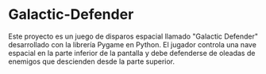 # Galactic-Defender
Este proyecto es un juego de disparos espacial llamado "Galactic Defender" desarrollado con la librería Pygame en Python. El jugador controla una nave espacial en la parte inferior de la pantalla y debe defenderse de oleadas de enemigos que descienden desde la parte superior.
